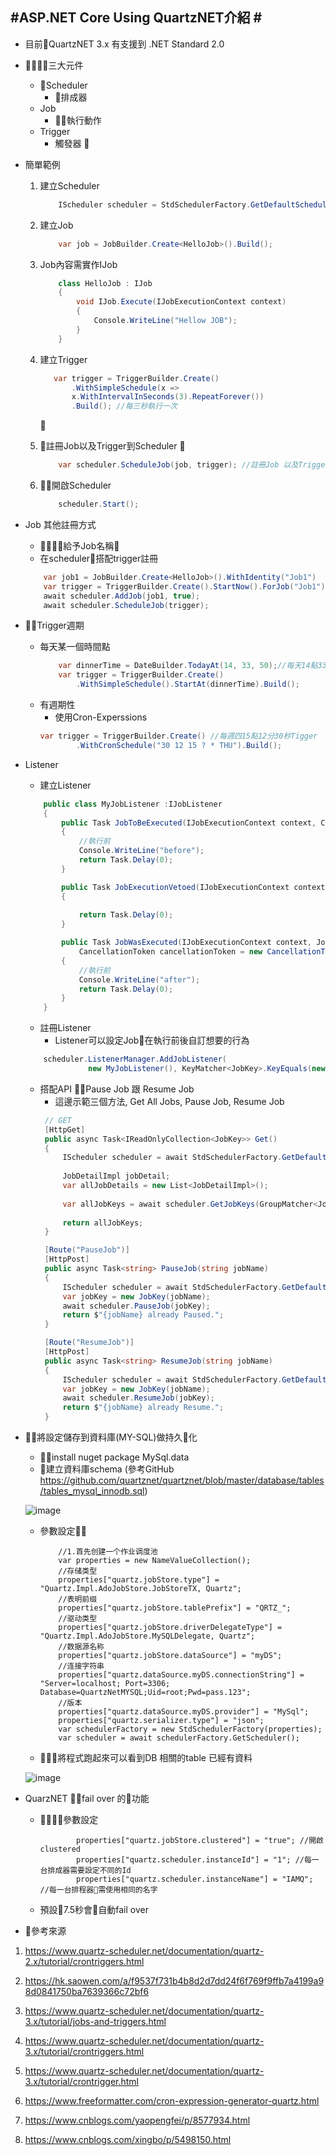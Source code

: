 #ASP.NET Core Using QuartzNET介紹 #
---
- 目前QuartzNET 3.x 有支援到 .NET Standard 2.0
- 三大元件
    - Scheduler
        - 排成器
    - Job
        - 執行動作
    - Trigger  
        - 觸發器 
       

-  簡單範例
    1. 建立Scheduler
        ```csharp
            IScheduler scheduler = StdSchedulerFactory.GetDefaultScheduler();`
        ```
    2. 建立Job
        ```csharp
            var job = JobBuilder.Create<HelloJob>().Build();
        ```
    3. Job內容需實作IJob

        ```csharp
            class HelloJob : IJob
            {
                void IJob.Execute(IJobExecutionContext context)
                {
                    Console.WriteLine("Hellow JOB");
                }
            }
        ```

    4. 建立Trigger

         ```csharp
            var trigger = TriggerBuilder.Create()
                .WithSimpleSchedule(x =>
                x.WithIntervalInSeconds(3).RepeatForever())
                .Build(); //每三秒執行一次
        ```
        
    
    5. 註冊Job以及Trigger到Scheduler
      
        ```csharp
            var scheduler.ScheduleJob(job, trigger); //註冊Job 以及Trigger 到 Scheduler
        ```
    
    6. 開啟Scheduler 
        ```csharp
            scheduler.Start();
        ```
- Job 其他註冊方式
    - 給予Job名稱
    - 在scheduler搭配trigger註冊
    ```csharp
        var job1 = JobBuilder.Create<HelloJob>().WithIdentity("Job1")
        var trigger = TriggerBuilder.Create().StartNow().ForJob("Job1").Build();
        await scheduler.AddJob(job1, true);
        await scheduler.ScheduleJob(trigger);
    ```


- Trigger週期
    - 每天某一個時間點
        ```csharp
            var dinnerTime = DateBuilder.TodayAt(14, 33, 50);//每天14點33分50秒是晚餐時間
            var trigger = TriggerBuilder.Create()
                .WithSimpleSchedule().StartAt(dinnerTime).Build();
        ```
    - 有週期性
        - 使用Cron-Experssions 
        ```csharp
        var trigger = TriggerBuilder.Create() //每週四15點12分30秒Tigger
                .WithCronSchedule("30 12 15 ? * THU").Build();
        ```

- Listener
    - 建立Listener
    ```csharp
        public class MyJobListener :IJobListener
        {
            public Task JobToBeExecuted(IJobExecutionContext context, CancellationToken cancellationToken = new CancellationToken())
            {
                //執行前
                Console.WriteLine("before");
                return Task.Delay(0);
            }

            public Task JobExecutionVetoed(IJobExecutionContext context, CancellationToken cancellationToken = new CancellationToken())
            {
                
                return Task.Delay(0);
            }

            public Task JobWasExecuted(IJobExecutionContext context, JobExecutionException jobException,
                CancellationToken cancellationToken = new CancellationToken())
            {
                //執行前
                Console.WriteLine("after");
                return Task.Delay(0);
            }
        }
    ```
      
    - 註冊Listener
        - Listener可以設定Job在執行前後自訂想要的行為

    ```csharp       
        scheduler.ListenerManager.AddJobListener(
                  new MyJobListener(), KeyMatcher<JobKey>.KeyEquals(new JobKey("Job1")));
    ```     
     - 搭配API Pause Job 跟 Resume Job
        - 這邊示範三個方法, Get All Jobs, Pause Job, Resume Job
       ```csharp
        // GET
        [HttpGet]
        public async Task<IReadOnlyCollection<JobKey>> Get()
        {
            IScheduler scheduler = await StdSchedulerFactory.GetDefaultScheduler();
            
            JobDetailImpl jobDetail;
            var allJobDetails = new List<JobDetailImpl>();
            
            var allJobKeys = await scheduler.GetJobKeys(GroupMatcher<JobKey>.AnyGroup());
            
            return allJobKeys;
        }

        [Route("PauseJob")]
        [HttpPost]
        public async Task<string> PauseJob(string jobName)
        {
            IScheduler scheduler = await StdSchedulerFactory.GetDefaultScheduler();
            var jobKey = new JobKey(jobName);
            await scheduler.PauseJob(jobKey);
            return $"{jobName} already Paused.";
        }

        [Route("ResumeJob")]
        [HttpPost]
        public async Task<string> ResumeJob(string jobName)
        {
            IScheduler scheduler = await StdSchedulerFactory.GetDefaultScheduler();
            var jobKey = new JobKey(jobName);
            await scheduler.ResumeJob(jobKey);
            return $"{jobName} already Resume.";
        }
        ```


- 將設定儲存到資料庫(MY-SQL)做持久化
    - install nuget package MySql.data
    - 建立資料庫schema (參考GitHub https://github.com/quartznet/quartznet/blob/master/database/tables/tables_mysql_innodb.sql)
  
    ![image](https://github.com/otot333/QuartznetLab/blob/master/Dbschema.png)


    - 參數設定
        ```charp
            //1.首先创建一个作业调度池
            var properties = new NameValueCollection();
            //存储类型
            properties["quartz.jobStore.type"] = "Quartz.Impl.AdoJobStore.JobStoreTX, Quartz";
            //表明前缀
            properties["quartz.jobStore.tablePrefix"] = "QRTZ_";
            //驱动类型
            properties["quartz.jobStore.driverDelegateType"] = "Quartz.Impl.AdoJobStore.MySQLDelegate, Quartz";
            //数据源名称
            properties["quartz.jobStore.dataSource"] = "myDS";
            //连接字符串
            properties["quartz.dataSource.myDS.connectionString"] = "Server=localhost; Port=3306; Database=QuartzNetMYSQL;Uid=root;Pwd=pass.123";            
            //版本
            properties["quartz.dataSource.myDS.provider"] = "MySql";
            properties["quartz.serializer.type"] = "json";
            var schedulerFactory = new StdSchedulerFactory(properties);
            var scheduler = await schedulerFactory.GetScheduler();
        ```
    - 將程式跑起來可以看到DB 相關的table 已經有資料


    ![image](DB-info.png)
- QuarzNET fail over 的功能
    - 參數設定
        ```
                properties["quartz.jobStore.clustered"] = "true"; //開啟clustered
                properties["quartz.scheduler.instanceId"] = "1"; //每一台排成器需要設定不同的Id
                properties["quartz.scheduler.instanceName"] = "IAMQ"; //每一台排程器需使用相同的名字
        ```
    - 預設7.5秒會自動fail over

- 參考來源


1. https://www.quartz-scheduler.net/documentation/quartz-2.x/tutorial/crontriggers.html

2. https://hk.saowen.com/a/f9537f731b4b8d2d7dd24f6f769f9ffb7a4199a98d0841750ba7639366c72bf6

3. https://www.quartz-scheduler.net/documentation/quartz-3.x/tutorial/jobs-and-triggers.html

4. https://www.quartz-scheduler.net/documentation/quartz-3.x/tutorial/crontriggers.html

5. https://www.quartz-scheduler.net/documentation/quartz-3.x/tutorial/crontrigger.html

6. https://www.freeformatter.com/cron-expression-generator-quartz.html
7. https://www.cnblogs.com/yaopengfei/p/8577934.html
8. https://www.cnblogs.com/xingbo/p/5498150.html
